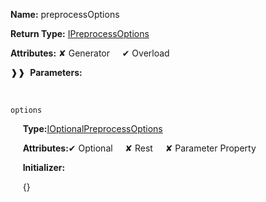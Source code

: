 **Name:** preprocessOptions

**Return Type:** [IPreprocessOptions](https://gitbook-18.gitbook.io/au//plugin-conventions/options/interfaces/ipreprocessoptions)

**Attributes:** ✘ Generator&nbsp;&nbsp;&nbsp;&nbsp;&nbsp;✔ Overload

❱❱&nbsp;&nbsp;**Parameters:**

&nbsp;&nbsp;&nbsp;&nbsp;&nbsp;
```
options
```

&nbsp;&nbsp;&nbsp;&nbsp;&nbsp;**Type:**[IOptionalPreprocessOptions](https://gitbook-18.gitbook.io/au//plugin-conventions/options/interfaces/ioptionalpreprocessoptions)

&nbsp;&nbsp;&nbsp;&nbsp;&nbsp;**Attributes:**✔ Optional&nbsp;&nbsp;&nbsp;&nbsp;&nbsp;✘ Rest&nbsp;&nbsp;&nbsp;&nbsp;&nbsp;✘ Parameter Property

&nbsp;&nbsp;&nbsp;&nbsp;&nbsp;**Initializer:**

&nbsp;&nbsp;&nbsp;&nbsp;&nbsp;{}

